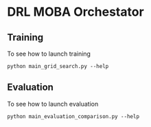 # DRL MOBA Orchestator

## Training
To see how to launch training 

`python main_grid_search.py --help`

## Evaluation
To see how to launch evaluation

`python main_evaluation_comparison.py --help`